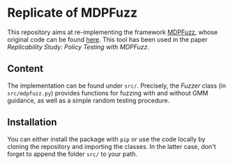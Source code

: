 # Replicate of MDPFuzz

This repository aims at re-implementing the framework [MDPFuzz](https://sites.google.com/view/mdpfuzz/evaluation-results?authuser=0), whose original code can be found [here](https://github.com/Qi-Pang/MDPFuzz).
This tool has been used in the paper *Replicability Study: Policy Testing with MDPFuzz*.

## Content

The implementation can be found under `src/`.
Precisely, the *Fuzzer* class (in `src/mdpfuzz.py`) provides functions for fuzzing with and without GMM guidance, as well as a simple random testing procedure.

## Installation

You can either install the package with `pip` or use the code locally by cloning the repository and importing the classes.
In the latter case, don't forget to append the folder `src/` to your path.
